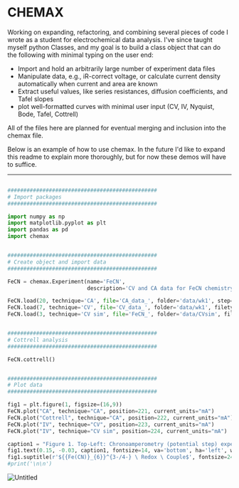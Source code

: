 # CHEMAX
Working on expanding, refactoring, and combining several pieces of code I wrote as a student for electrochemical data analysis. 
I've since taught myself python Classes, and my goal is to build a class object that can do the following with minimal typing on the user end:
- Import and hold an arbitrarily large number of experiment data files
- Manipulate data, e.g., iR-correct voltage, or calculate current density automatically when current and area are known
- Extract useful values, like series resistances, diffusion coefficients, and Tafel slopes
- plot well-formatted curves with minimal user input (CV, IV, Nyquist, Bode, Tafel, Cottrell)

All of the files here are planned for eventual merging and inclusion into the chemax file.

Below is an example of how to use chemax. In the future I'd like to expand this readme to explain more thoroughly, but for now these demos will have to suffice.

--------------------------------------

```python

###############################################
# Import packages
###############################################

import numpy as np
import matplotlib.pyplot as plt
import pandas as pd
import chemax


###############################################
# Create object and import data
###############################################

FeCN = chemax.Experiment(name='FeCN', 
                         description='CV and CA data for FeCN chemistry')

FeCN.load(20, technique='CA', file='CA_data_', folder='data/wk1', step=2, filetype='.txt', silent=True)
FeCN.load(7, technique='CV', file='CV_data_', folder='data/wk1', filetype='.txt', silent=True)
FeCN.load(3, technique='CV sim', file='FeCN_', folder='data/CVsim', filetype='.txt', silent=True)


###############################################
# Cottrell analysis
###############################################

FeCN.cottrell()


###############################################
# Plot data
###############################################

fig1 = plt.figure(1, figsize=(16,9))
FeCN.plot("CA", technique="CA", position=221, current_units="mA")
FeCN.plot("Cottrell", technique="CA", position=222, current_units="mA")
FeCN.plot("IV", technique="CV", position=223, current_units="mA")
FeCN.plot("IV", technique="CV sim", position=224, current_units="mA")

caption1 = "Figure 1. Top-Left: Chronoamperometry (potential step) experiment data; Top-Right: Cottrell plots of CA data; \n Bottom-Left: experimental cyclic voltammetry data; Bottom-Right: simulated cyclic voltammetry data."
fig1.text(0.15, -0.03, caption1, fontsize=14, va='bottom', ha='left', wrap=True);
fig1.suptitle(r'${{Fe(CN)}_{6}}^{3-/4-} \ Redox \ Couple$', fontsize=24);
#print('\n\n')


```

![Untitled](https://github.com/user-attachments/assets/6ff634f5-50d5-42a5-aa4a-c6a7f6754c2e)

